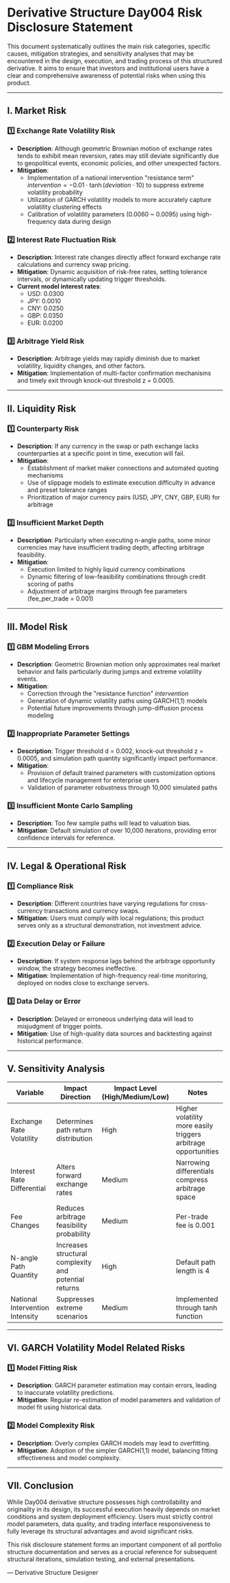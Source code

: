 # Derivative Structure Day004 Risk Disclosure Statement

This document systematically outlines the main risk categories, specific causes, mitigation strategies, and sensitivity analyses that may be encountered in the design, execution, and trading process of this structured derivative. It aims to ensure that investors and institutional users have a clear and comprehensive awareness of potential risks when using this product.

---

## I. Market Risk

### 1️⃣ Exchange Rate Volatility Risk

* **Description**: Although geometric Brownian motion of exchange rates tends to exhibit mean reversion, rates may still deviate significantly due to geopolitical events, economic policies, and other unexpected factors.
* **Mitigation**:
  * Implementation of a national intervention "resistance term" $intervention = -0.01 \cdot \tanh(deviation \cdot 10)$ to suppress extreme volatility probability
  * Utilization of GARCH volatility models to more accurately capture volatility clustering effects
  * Calibration of volatility parameters (0.0060 ~ 0.0095) using high-frequency data during design

### 2️⃣ Interest Rate Fluctuation Risk

* **Description**: Interest rate changes directly affect forward exchange rate calculations and currency swap pricing.
* **Mitigation**: Dynamic acquisition of risk-free rates, setting tolerance intervals, or dynamically updating trigger thresholds.
* **Current model interest rates**:
  * USD: 0.0300
  * JPY: 0.0010
  * CNY: 0.0250
  * GBP: 0.0350
  * EUR: 0.0200

### 3️⃣ Arbitrage Yield Risk

* **Description**: Arbitrage yields may rapidly diminish due to market volatility, liquidity changes, and other factors.
* **Mitigation**: Implementation of multi-factor confirmation mechanisms and timely exit through knock-out threshold z = 0.0005.

---

## II. Liquidity Risk

### 1️⃣ Counterparty Risk

* **Description**: If any currency in the swap or path exchange lacks counterparties at a specific point in time, execution will fail.
* **Mitigation**:
  * Establishment of market maker connections and automated quoting mechanisms
  * Use of slippage models to estimate execution difficulty in advance and preset tolerance ranges
  * Prioritization of major currency pairs (USD, JPY, CNY, GBP, EUR) for arbitrage

### 2️⃣ Insufficient Market Depth

* **Description**: Particularly when executing n-angle paths, some minor currencies may have insufficient trading depth, affecting arbitrage feasibility.
* **Mitigation**:
  * Execution limited to highly liquid currency combinations
  * Dynamic filtering of low-feasibility combinations through credit scoring of paths
  * Adjustment of arbitrage margins through fee parameters (fee_per_trade = 0.001)

---

## III. Model Risk

### 1️⃣ GBM Modeling Errors

* **Description**: Geometric Brownian motion only approximates real market behavior and fails particularly during jumps and extreme volatility events.
* **Mitigation**:
  * Correction through the "resistance function" $intervention$
  * Generation of dynamic volatility paths using GARCH(1,1) models
  * Potential future improvements through jump-diffusion process modeling

### 2️⃣ Inappropriate Parameter Settings

* **Description**: Trigger threshold d = 0.002, knock-out threshold z = 0.0005, and simulation path quantity significantly impact performance.
* **Mitigation**:
  * Provision of default trained parameters with customization options and lifecycle management for enterprise users
  * Validation of parameter robustness through 10,000 simulated paths

### 3️⃣ Insufficient Monte Carlo Sampling

* **Description**: Too few sample paths will lead to valuation bias.
* **Mitigation**: Default simulation of over 10,000 iterations, providing error confidence intervals for reference.

---

## IV. Legal & Operational Risk

### 1️⃣ Compliance Risk

* **Description**: Different countries have varying regulations for cross-currency transactions and currency swaps.
* **Mitigation**: Users must comply with local regulations; this product serves only as a structural demonstration, not investment advice.

### 2️⃣ Execution Delay or Failure

* **Description**: If system response lags behind the arbitrage opportunity window, the strategy becomes ineffective.
* **Mitigation**: Implementation of high-frequency real-time monitoring, deployed on nodes close to exchange servers.

### 3️⃣ Data Delay or Error

* **Description**: Delayed or erroneous underlying data will lead to misjudgment of trigger points.
* **Mitigation**: Use of high-quality data sources and backtesting against historical performance.

---

## V. Sensitivity Analysis

| Variable | Impact Direction | Impact Level (High/Medium/Low) | Notes |
| ------ | ----------- | ----------- | ------------- |
| Exchange Rate Volatility | Determines path return distribution | High | Higher volatility more easily triggers arbitrage opportunities |
| Interest Rate Differential | Alters forward exchange rates | Medium | Narrowing differentials compress arbitrage space |
| Fee Changes | Reduces arbitrage feasibility probability | Medium | Per-trade fee is 0.001 |
| N-angle Path Quantity | Increases structural complexity and potential returns | High | Default path length is 4 |
| National Intervention Intensity | Suppresses extreme scenarios | Medium | Implemented through tanh function |

---

## VI. GARCH Volatility Model Related Risks

### 1️⃣ Model Fitting Risk

* **Description**: GARCH parameter estimation may contain errors, leading to inaccurate volatility predictions.
* **Mitigation**: Regular re-estimation of model parameters and validation of model fit using historical data.

### 2️⃣ Model Complexity Risk

* **Description**: Overly complex GARCH models may lead to overfitting.
* **Mitigation**: Adoption of the simpler GARCH(1,1) model, balancing fitting effectiveness and model complexity.

---

## VII. Conclusion

While Day004 derivative structure possesses high controllability and originality in its design, its successful execution heavily depends on market conditions and system deployment efficiency. Users must strictly control model parameters, data quality, and trading interface responsiveness to fully leverage its structural advantages and avoid significant risks.

This risk disclosure statement forms an important component of all portfolio structure documentation and serves as a crucial reference for subsequent structural iterations, simulation testing, and external presentations.

— Derivative Structure Designer
